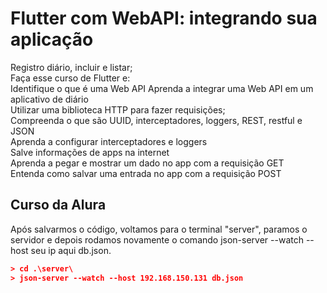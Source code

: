 # Flutter com WebAPI: integrando sua aplicação

Registro diário, incluir e listar;  
Faça esse curso de Flutter e:   
Identifique o que é uma Web API 
Aprenda a integrar uma Web API em um aplicativo de diário   
Utilizar uma biblioteca HTTP para fazer requisições;    
Compreenda o que são UUID, interceptadores, loggers, REST, restful e JSON   
Aprenda a configurar interceptadores e loggers  
Salve informações de apps na internet   
Aprenda a pegar e mostrar um dado no app com a requisição GET   
Entenda como salvar uma entrada no app com a requisição POST    

## Curso da Alura


Após salvarmos o código, voltamos para o terminal "server", paramos o servidor e depois rodamos novamente o comando json-server --watch --host seu ip aqui db.json.

````cmake
> cd .\server\
> json-server --watch --host 192.168.150.131 db.json

````

